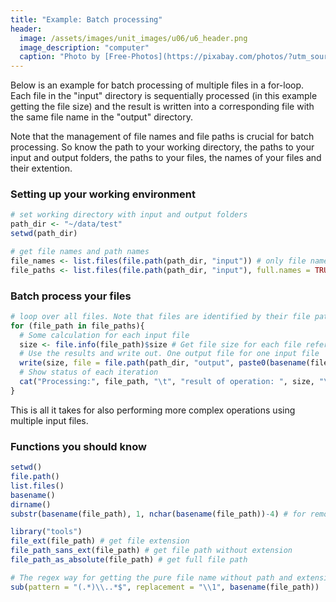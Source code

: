 ```yaml
---
title: "Example: Batch processing"
header:
  image: /assets/images/unit_images/u06/u6_header.png
  image_description: "computer"
  caption: "Photo by [Free-Photos](https://pixabay.com/photos/?utm_source=link-attribution&amp;utm_medium=referral&amp;utm_campaign=image&amp;utm_content=336373) [Pixabay](https://pixabay.com/de/?utm_source=link-attribution&amp;utm_medium=referral&amp;utm_campaign=image&amp;utm_content=336373)"
---
```


<!--more-->

Below is an example for batch processing of multiple files in a for-loop.
Each file in the "input" directory is sequentially processed (in this example getting the file size) 
and the result is written into a corresponding file with the same file name in the "output" directory.

Note that the management of file names and file paths is crucial for batch processing. 
So know the path to your working directory, the paths to your input and output folders, the paths to your files, the names of your files and their extention.

<!-- some nice graphic showing root, path, working directory, filename, and file extension -->



### Setting up your working environment

```r
# set working directory with input and output folders
path_dir <- "~/data/test"
setwd(path_dir)

# get file names and path names
file_names <- list.files(file.path(path_dir, "input")) # only file names
file_paths <- list.files(file.path(path_dir, "input"), full.names = TRUE) # complete paths to files. Necessary to open files.
```

### Batch process your files


```r
# loop over all files. Note that files are identified by their file paths.
for (file_path in file_paths){
  # Some calculation for each input file
  size <- file.info(file_path)$size # Get file size for each file referred to in file_paths
  # Use the results and write out. One output file for one input file
  write(size, file = file.path(path_dir, "output", paste0(basename(file_path), ".out")))
  # Show status of each iteration
  cat("Processing:", file_path, "\t", "result of operation: ", size, "\n")
}
```

This is all it takes for also performing more complex operations using multiple input files. 

###  Functions you should know

```r
setwd()
file.path()
list.files()
basename()
dirname()
substr(basename(file_path), 1, nchar(basename(file_path))-4) # for removing the file extension, i.e. the last four characters.

library("tools")
file_ext(file_path) # get file extension
file_path_sans_ext(file_path) # get file path without extension
file_path_as_absolute(file_path) # get full file path

# The regex way for getting the pure file name without path and extension
sub(pattern = "(.*)\\..*$", replacement = "\\1", basename(file_path))
```



